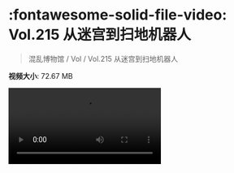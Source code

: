 # :fontawesome-solid-file-video: Vol.215 从迷宫到扫地机器人

> 混乱博物馆 / Vol / Vol.215 从迷宫到扫地机器人

**视频大小**: 72.67 MB

<div class="video"><video src="https://file.hsyhx.top/archive/混乱博物馆/Vol/Vol.215 从迷宫到扫地机器人.mp4" controls preload>🤔 您的浏览器不支持 video 标签</video></div>